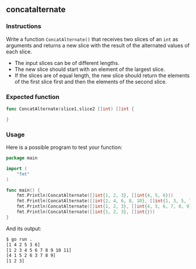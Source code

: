 ## concatalternate

### Instructions

Write a function `ConcatAlternate()` that receives two slices of an `int` as arguments and returns a new slice with the result of the alternated values of each slice.

- The input slices can be of different lengths.
- The new slice should start with an element of the largest slice.
- If the slices are of equal length, the new slice should return the elements of the first slice first and then the elements of the second slice.

### Expected function
```go
func ConcatAlternate(slice1,slice2 []int) []int {

}
```

### Usage

Here is a possible program to test your function:
```go
package main

import (
	"fmt"
)

func main() {
	fmt.Println(ConcatAlternate([]int{1, 2, 3}, []int{4, 5, 6}))
	fmt.Println(ConcatAlternate([]int{2, 4, 6, 8, 10}, []int{1, 3, 5, 7, 9, 11}))
	fmt.Println(ConcatAlternate([]int{1, 2, 3}, []int{4, 5, 6, 7, 8, 9}))
	fmt.Println(ConcatAlternate([]int{1, 2, 3}, []int{}))
}
```
And its output:
```bash
$ go run .
[1 4 2 5 3 6]
[1 2 3 4 5 6 7 8 9 10 11]
[4 1 5 2 6 3 7 8 9]
[1 2 3]
```
